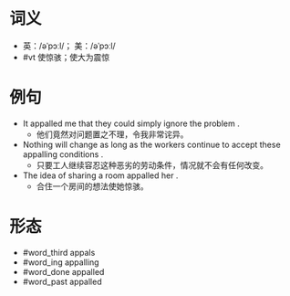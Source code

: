 # 词义
- 英：/əˈpɔːl/； 美：/əˈpɔːl/
- #vt 使惊骇；使大为震惊
# 例句
- It appalled me that they could simply ignore the problem .
	- 他们竟然对问题置之不理，令我非常诧异。
- Nothing will change as long as the workers continue to accept these appalling conditions .
	- 只要工人继续容忍这种恶劣的劳动条件，情况就不会有任何改变。
- The idea of sharing a room appalled her .
	- 合住一个房间的想法使她惊骇。
# 形态
- #word_third appals
- #word_ing appalling
- #word_done appalled
- #word_past appalled

